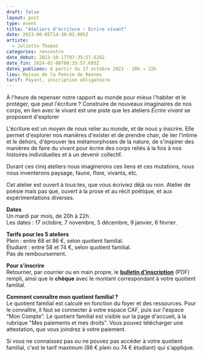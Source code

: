 ```yaml
---
draft: false
layout: post
type: event
title: "Ateliers d'écriture : Ecrire vivant"
date: 2023-06-05T14:30:03.085Z
artiste:
  - Juliette Thomas
categories: rencontre
date_debut: 2023-10-17T07:35:57.626Z
date_fin: 2024-02-06T08:35:57.693Z
dates_publiees: A partir du 17 octobre 2023 · 20h → 22h
lieu: Maison de la Poésie de Rennes
tarif: Payant, inscription obligatoire
---
```

À l'heure de repenser notre rapport au monde pour mieux l'habiter et le protéger, que peut l'écriture ? Construire de nouveaux imaginaires de nos corps, en lien avec le vivant est une piste que les ateliers *Écrire vivant* se proposent d'explorer

L'écriture est un moyen de nous relier au monde, et de nous y inscrire. Elle permet d'explorer nos manières d'exister et de prendre chair, de lier l'intime et le dehors, d'éprouver les métamorphoses de la nature, de s'inspirer des manières de faire du vivant pour écrire des corps reliés à la fois à nos histoires individuelles et à un devenir collectif.

Durant ces cinq ateliers nous imaginerons ces liens et ces mutations, nous nous inventerons paysage, faune, flore, vivants, etc.

Cet atelier est ouvert à tous·tes, que vous écriviez déjà ou non. Atelier de poésie mais pas que, ouvert à la prose et au récit poétique, et aux expérimentations diverses. 

**Dates**\
Un mardi par mois, de 20h à 22h.\
Les dates : 17 octobre, 7 novembre, 5 décembre, 9 janvier, 6 février.

**Tarifs pour les 5 ateliers**\
Plein : entre 68 et 86 €, selon quotient familial.\
Étudiant : entre 58 et 74 €, selon quotient familial.\
Pas de remboursement.

**Pour s’inscrire**\
Retourner, par courrier ou en main propre, le **[bulletin d’inscription](/imgs/inscription-ateliers-juliette-thomas.pdf)** (PDF) rempli, ainsi que le **chèque** avec le montant correspondant à votre quotient familial.

**Comment connaître mon quotient familial ?**\
Le quotient familial est calculé en fonction du foyer et des ressources. Pour le connaître, il faut se connecter à votre espace CAF, puis sur l'espace "Mon Compte". Le quotient familial est visible sur la page d'accueil, à la rubrique "Mes paiements et mes droits". Vous pouvez télécharger une attestation, que vous joindrez à votre paiement.

Si vous ne connaissez pas ou ne pouvez pas accéder à votre quotient familial, c'est le tarif maximum (86 € plein ou 74 € étudiant) qui s'applique.